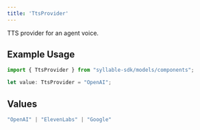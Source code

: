 ```yaml
---
title: 'TtsProvider'
---
```


TTS provider for an agent voice.

## Example Usage

```typescript
import { TtsProvider } from "syllable-sdk/models/components";

let value: TtsProvider = "OpenAI";
```

## Values

```typescript
"OpenAI" | "ElevenLabs" | "Google"
```